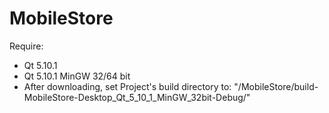 # MobileStore
Require:
- Qt 5.10.1
- Qt 5.10.1 MinGW 32/64 bit
- After downloading, set Project's build directory to: "/MobileStore/build-MobileStore-Desktop_Qt_5_10_1_MinGW_32bit-Debug/"
